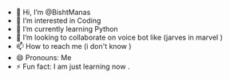 - 👋 Hi, I’m @BishtManas
- 👀 I’m interested in Coding 
- 🌱 I’m currently learning Python
- 💞️ I’m looking to collaborate on voice bot like (jarves in marvel )
- 📫 How to reach me (i don't know )
- 😄 Pronouns: Me 
- ⚡ Fun fact: I am just learning now .
<!---
BishtManas/BishtManas is a ✨ special ✨ repository because its `README.md` (this file) appears on your GitHub profile.
You can click the Preview link to take a look at your changes.
--->
